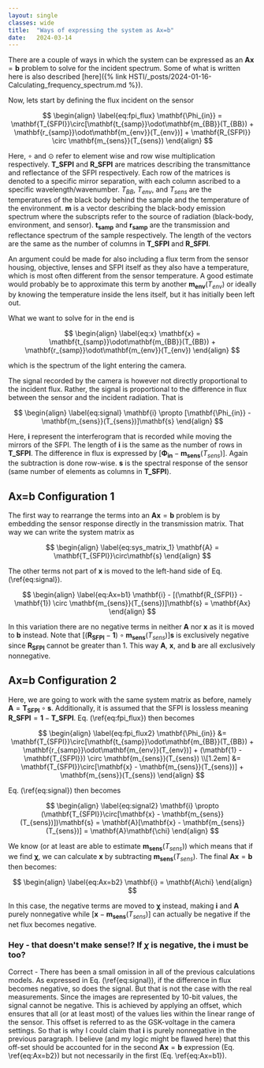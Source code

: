 ```yaml
---
layout: single
classes: wide
title:  "Ways of expressing the system as Ax=b"
date:   2024-03-14
---
```


There are a couple of ways in which the system can be expressed as an $\mathbf{Ax}=\mathbf{b}$ problem to solve for the incident spectrum. Some of what is written here is also described [here]({% link HSTI/_posts/2024-01-16-Calculating_frequency_spectrum.md %}). 

Now, lets start by defining the flux incident on the sensor

$$
\begin{align} \label{eq:fpi_flux}
	\mathbf{\Phi_{in}} = \mathbf{T_{SFPI}}\circ[\mathbf{t_{samp}}\odot\mathbf{m_{BB}}(T_{BB}) + \mathbf{r_{samp}}\odot\mathbf{m_{env}}(T_{env})] + \mathbf{R_{SFPI}} \circ \mathbf{m_{sens}}(T_{sens}) 
\end{align} 
$$ 

Here, $\circ$ and $\odot$ refer to element wise and row wise multiplication respectively.  $\mathbf{T\_{SFPI}}$ and $\mathbf{R\_{SFPI}}$ are matrices describing the transmittance and reflectance of the SFPI respectively. Each row of the matrices is denoted to a specific mirror separation, with each column ascribed to a specific wavelength/wavenumber. $T_{BB}$, $T_{env}$, and $T_{sens}$ are the temperatures of the black body behind the sample and the temperature of the environment. $\mathbf{m}$ is a vector describing the black-body emission spectrum where the subscripts refer to the source of radiation (black-body, environment, and sensor). $\mathbf{t_{samp}}$ and $\mathbf{r_{samp}}$ are the transmission and reflectance spectrum of the sample respectively. The length of the vectors are the same as the number of columns in $\mathbf{T\_{SFPI}}$ and $\mathbf{R\_{SFPI}}$. 

An argument could be made for also including a flux term from the sensor housing, objective, lenses and SFPI itself as they also have a temperature, which is most often different from the sensor temperature. A good estimate would probably be to approximate this term by another $\mathbf{m_{env}}(T_{env})$ or ideally by knowing the temperature inside the lens itself, but it has initially been left out.

What we want to solve for in the end is 

$$
\begin{align} \label{eq:x}
	\mathbf{x} = \mathbf{t_{samp}}\odot\mathbf{m_{BB}}(T_{BB}) + \mathbf{r_{samp}}\odot\mathbf{m_{env}}(T_{env})
\end{align} 
$$ 

which is the spectrum of the light entering the camera. 

The signal recorded by the camera is however not directly proportional to the incident flux. Rather, the signal is proportional to the difference in flux between the sensor and the incident radiation. That is

$$
\begin{align} \label{eq:signal}
	\mathbf{i} \propto [\mathbf{\Phi_{in}} - \mathbf{m_{sens}}(T_{sens})]\mathbf{s}
\end{align} 
$$ 

Here, $\mathbf{i}$ represent the interferogram that is recorded while moving the mirrors of the SFPI. The length of $\mathbf{i}$ is the same as the number of rows in  $\mathbf{T\_{SFPI}}$. The difference in flux is expressed by $[\mathbf{\Phi_{in}} - \mathbf{m_{sens}}(T_{sens})]$. Again the subtraction is done row-wise. $\mathbf{s}$ is the spectral response of the sensor (same number of elements as columns in $\mathbf{T\_{SFPI}}$). 

## Ax=b Configuration 1

The first way to rearrange the terms into an $\mathbf{Ax}=\mathbf{b}$ problem is by embedding the sensor response directly in the transmission matrix. That way we can write the system matrix as

$$
\begin{align} \label{eq:sys_matrix_1}
	\mathbf{A} = \mathbf{T_{SFPI}}\circ\mathbf{s}
\end{align} 
$$ 

The other terms not part of $\mathbf{x}$ is moved to the left-hand side of Eq. (\ref{eq:signal}).

 $$
\begin{align} \label{eq:Ax=b1}
	\mathbf{i} - [(\mathbf{R_{SFPI}} - \mathbf{1}) \circ \mathbf{m_{sens}}(T_{sens})]\mathbf{s}  = \mathbf{Ax}
\end{align} 
$$ 

In this variation there are no negative terms in neither $\mathbf{A}$ nor $\mathbf{x}$ as it is moved to $\mathbf{b}$ instead. Note that $[(\mathbf{R_{SFPI}} - \mathbf{1}) \circ \mathbf{m_{sens}}(T_{sens})]\mathbf{s}$ is exclusively negative since $\mathbf{R_{SFPI}}$ cannot be greater than 1. This way $\mathbf{A}$, $\mathbf{x}$, and $\mathbf{b}$ are all exclusively nonnegative.


## Ax=b Configuration 2

Here, we are going to work with the same system matrix as before, namely $\mathbf{A} = \mathbf{T_{SFPI}}\circ\mathbf{s}$. Additionally, it is assumed that the SFPI is lossless meaning $\mathbf{R\_{SFPI}} = \mathbf{1} - \mathbf{T\_{SFPI}}$. Eq. (\ref{eq:fpi_flux}) then becomes

$$
\begin{align} \label{eq:fpi_flux2}
	\mathbf{\Phi_{in}} &= \mathbf{T_{SFPI}}\circ[\mathbf{t_{samp}}\odot\mathbf{m_{BB}}(T_{BB}) + \mathbf{r_{samp}}\odot\mathbf{m_{env}}(T_{env})] + (\mathbf{1} - \mathbf{T_{SFPI}}) \circ \mathbf{m_{sens}}(T_{sens}) \\[1.2em]
	&= \mathbf{T_{SFPI}}\circ[\mathbf{x} - \mathbf{m_{sens}}(T_{sens})] + \mathbf{m_{sens}}(T_{sens}) 
\end{align} 
$$  


Eq. (\ref{eq:signal}) then becomes

$$
\begin{align} \label{eq:signal2}
	\mathbf{i} \propto (\mathbf{T_{SFPI}}\circ[\mathbf{x} - \mathbf{m_{sens}}(T_{sens})])\mathbf{s} = \mathbf{A}[\mathbf{x} - \mathbf{m_{sens}}(T_{sens})] = \mathbf{A}\mathbf{\chi}
\end{align} 
$$ 

We know (or at least are able to estimate $\mathbf{m_{sens}}(T_{sens})$) which means that if we find $\mathbf{\chi}$, we can calculate $\mathbf{x}$ by subtracting $\mathbf{m_{sens}}(T_{sens})$. The final $\mathbf{Ax}=\mathbf{b}$ then becomes:

$$
\begin{align} \label{eq:Ax=b2}
	\mathbf{i} = \mathbf{A\chi}
\end{align} 
$$ 

In this case, the negative terms are moved to $\mathbf{\chi}$ instead, making $\mathbf{i}$ and $\mathbf{A}$ purely nonnegative while $[\mathbf{x} - \mathbf{m_{sens}}(T_{sens})]$ can actually be negative if the net flux becomes negative. 

### Hey - that doesn't make sense!? If $\chi$ is negative, the $\mathbf{i}$ must be too?

Correct - There has been a small omission in all of the previous calculations models. As expressed in Eq. (\ref{eq:signal}), if the difference in flux becomes negative, so does the signal. But that is not the case with the real measurements. Since the images are represented by 10-bit values, the signal cannot be negative. This is achieved by applying an offset, which ensures that all (or at least most) of the values lies within the linear range of the sensor. This offset is referred to as the GSK-voltage in the camera settings. So that is why I could claim that $\mathbf{i}$ is purely nonnegative in the previous paragraph. I believe (and my logic might be flawed here) that this off-set should be accounted for in the second $\mathbf{Ax}=\mathbf{b}$ expression (Eq. \ref{eq:Ax=b2}) but not necessarily in the first (Eq. \ref{eq:Ax=b1}). 



